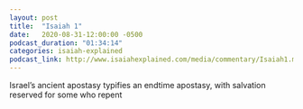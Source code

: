 ```yaml
---
layout: post
title:  "Isaiah 1"
date:   2020-08-31-12:00:00 -0500
podcast_duration: "01:34:14"
categories: isaiah-explained
podcast_link: http://www.isaiahexplained.com/media/commentary/Isaiah1.mp3
---
```

Israel’s ancient apostasy typifies an endtime apostasy, with salvation reserved for some who repent
